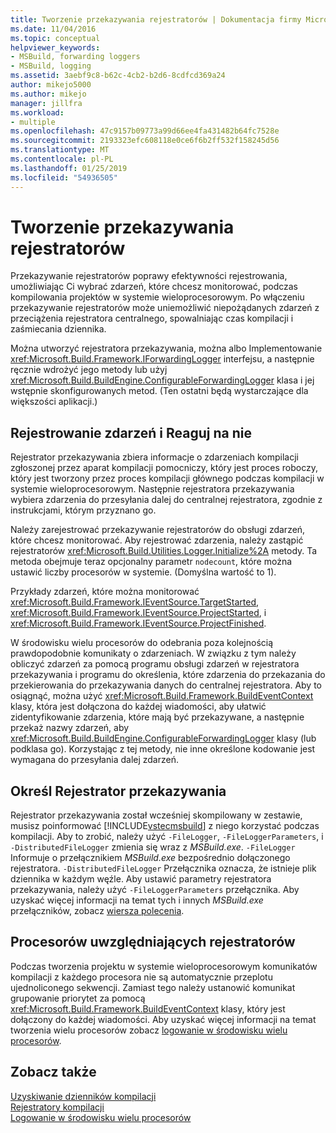 ```yaml
---
title: Tworzenie przekazywania rejestratorów | Dokumentacja firmy Microsoft
ms.date: 11/04/2016
ms.topic: conceptual
helpviewer_keywords:
- MSBuild, forwarding loggers
- MSBuild, logging
ms.assetid: 3aebf9c8-b62c-4cb2-b2d6-8cdfcd369a24
author: mikejo5000
ms.author: mikejo
manager: jillfra
ms.workload:
- multiple
ms.openlocfilehash: 47c9157b09773a99d66ee4fa431482b64fc7528e
ms.sourcegitcommit: 2193323efc608118e0ce6f6b2ff532f158245d56
ms.translationtype: MT
ms.contentlocale: pl-PL
ms.lasthandoff: 01/25/2019
ms.locfileid: "54936505"
---
```

# <a name="create-forwarding-loggers"></a>Tworzenie przekazywania rejestratorów
Przekazywanie rejestratorów poprawy efektywności rejestrowania, umożliwiając Ci wybrać zdarzeń, które chcesz monitorować, podczas kompilowania projektów w systemie wieloprocesorowym. Po włączeniu przekazywanie rejestratorów może uniemożliwić niepożądanych zdarzeń z przeciążenia rejestratora centralnego, spowalniając czas kompilacji i zaśmiecania dziennika.  
  
 Można utworzyć rejestratora przekazywania, można albo Implementowanie <xref:Microsoft.Build.Framework.IForwardingLogger> interfejsu, a następnie ręcznie wdrożyć jego metody lub użyj <xref:Microsoft.Build.BuildEngine.ConfigurableForwardingLogger> klasa i jej wstępnie skonfigurowanych metod. (Ten ostatni będą wystarczające dla większości aplikacji.)  
  
## <a name="register-events-and-respond-to-them"></a>Rejestrowanie zdarzeń i Reaguj na nie  
 Rejestrator przekazywania zbiera informacje o zdarzeniach kompilacji zgłoszonej przez aparat kompilacji pomocniczy, który jest proces roboczy, który jest tworzony przez proces kompilacji głównego podczas kompilacji w systemie wieloprocesorowym. Następnie rejestratora przekazywania wybiera zdarzenia do przesyłania dalej do centralnej rejestratora, zgodnie z instrukcjami, którym przyznano go.  
  
 Należy zarejestrować przekazywanie rejestratorów do obsługi zdarzeń, które chcesz monitorować. Aby rejestrować zdarzenia, należy zastąpić rejestratorów <xref:Microsoft.Build.Utilities.Logger.Initialize%2A> metody. Ta metoda obejmuje teraz opcjonalny parametr `nodecount`, które można ustawić liczby procesorów w systemie. (Domyślna wartość to 1).  
  
 Przykłady zdarzeń, które można monitorować <xref:Microsoft.Build.Framework.IEventSource.TargetStarted>, <xref:Microsoft.Build.Framework.IEventSource.ProjectStarted>, i <xref:Microsoft.Build.Framework.IEventSource.ProjectFinished>.  
  
 W środowisku wielu procesorów do odebrania poza kolejnością prawdopodobnie komunikaty o zdarzeniach. W związku z tym należy obliczyć zdarzeń za pomocą programu obsługi zdarzeń w rejestratora przekazywania i programu do określenia, które zdarzenia do przekazania do przekierowania do przekazywania danych do centralnej rejestratora. Aby to osiągnąć, można użyć <xref:Microsoft.Build.Framework.BuildEventContext> klasy, która jest dołączona do każdej wiadomości, aby ułatwić zidentyfikowanie zdarzenia, które mają być przekazywane, a następnie przekaż nazwy zdarzeń, aby <xref:Microsoft.Build.BuildEngine.ConfigurableForwardingLogger> klasy (lub podklasa go). Korzystając z tej metody, nie inne określone kodowanie jest wymagana do przesyłania dalej zdarzeń.  
  
## <a name="specify-a-forwarding-logger"></a>Określ Rejestrator przekazywania  
 Rejestrator przekazywania został wcześniej skompilowany w zestawie, musisz poinformować [!INCLUDE[vstecmsbuild](../extensibility/internals/includes/vstecmsbuild_md.md)] z niego korzystać podczas kompilacji. Aby to zrobić, należy użyć `-FileLogger`, `-FileLoggerParameters`, i `-DistributedFileLogger` zmienia się wraz z *MSBuild.exe*. `-FileLogger` Informuje o przełącznikiem *MSBuild.exe* bezpośrednio dołączonego rejestratora. `-DistributedFileLogger` Przełącznika oznacza, że istnieje plik dziennika w każdym węźle. Aby ustawić parametry rejestratora przekazywania, należy użyć `-FileLoggerParameters` przełącznika. Aby uzyskać więcej informacji na temat tych i innych *MSBuild.exe* przełączników, zobacz [wiersza polecenia](../msbuild/msbuild-command-line-reference.md).  
  
## <a name="multi-processor-aware-loggers"></a>Procesorów uwzględniających rejestratorów  
 Podczas tworzenia projektu w systemie wieloprocesorowym komunikatów kompilacji z każdego procesora nie są automatycznie przeplotu ujednoliconego sekwencji. Zamiast tego należy ustanowić komunikat grupowanie priorytet za pomocą <xref:Microsoft.Build.Framework.BuildEventContext> klasy, który jest dołączony do każdej wiadomości. Aby uzyskać więcej informacji na temat tworzenia wielu procesorów zobacz [logowanie w środowisku wielu procesorów](../msbuild/logging-in-a-multi-processor-environment.md).  
  
## <a name="see-also"></a>Zobacz także  
 [Uzyskiwanie dzienników kompilacji](../msbuild/obtaining-build-logs-with-msbuild.md)   
 [Rejestratory kompilacji](../msbuild/build-loggers.md)   
 [Logowanie w środowisku wielu procesorów](../msbuild/logging-in-a-multi-processor-environment.md)